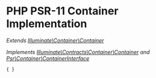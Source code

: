 # PHP PSR-11 Container Implementation
*Extends [Illuminate\Container\Container](https://github.com/illuminate/container/blob/master/Container.php)*

*Implements [Illuminate\Contracts\Container\Container](https://github.com/illuminate/contracts/blob/master/Container/Container.php) and [Psr\Container\ContainerInterface](https://github.com/php-fig/container/blob/master/src/ContainerInterface.php)*

`{ }`

